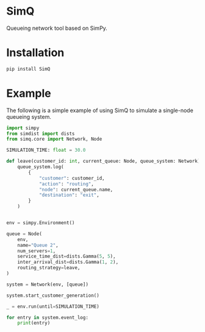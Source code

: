 # SimQ

Queueing network tool based on SimPy.

# Installation

```bash
pip install SimQ
```

# Example

The following is a simple example of using SimQ to simulate a single-node queueing system.

```python
import simpy
from simdist import dists
from simq.core import Network, Node

SIMULATION_TIME: float = 30.0

def leave(customer_id: int, current_queue: Node, queue_system: Network) -> None:
    queue_system.log(
        {
            "customer": customer_id,
            "action": "routing",
            "node": current_queue.name,
            "destination": "exit",
        }
    )


env = simpy.Environment()

queue = Node(
    env,
    name="Queue 2",
    num_servers=1,
    service_time_dist=dists.Gamma(5, 5),
    inter_arrival_dist=dists.Gamma(1, 2),
    routing_strategy=leave,
)

system = Network(env, [queue])

system.start_customer_generation()

_ = env.run(until=SIMULATION_TIME)

for entry in system.event_log:
    print(entry)
```

